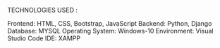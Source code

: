 TECHNOLOGIES USED :

Frontend: HTML, CSS, Bootstrap, JavaScript
Backend: Python, Django
Database: MYSQL
Operating System: Windows-10
Environment: Visual Studio Code
IDE: XAMPP
